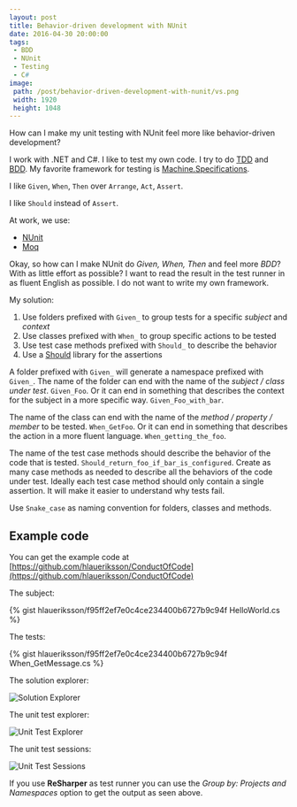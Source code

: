 ```yaml
---
layout: post
title: Behavior-driven development with NUnit
date: 2016-04-30 20:00:00
tags:
 - BDD
 - NUnit
 - Testing
 - C#
image:
 path: /post/behavior-driven-development-with-nunit/vs.png
 width: 1920
 height: 1048
---
```


How can I make my unit testing with NUnit feel more like behavior-driven development?

I work with .NET and C#. I like to test my own code. I try to do [TDD](https://en.wikipedia.org/wiki/Test-driven_development) and [BDD](https://en.wikipedia.org/wiki/Behavior-driven_development). My favorite framework for testing is [Machine.Specifications](https://github.com/machine/machine.specifications).

I like `Given`, `When`, `Then` over `Arrange`, `Act`, `Assert`.

I like `Should` instead of `Assert`.

At work, we use:

* [NUnit](http://www.nunit.org/)
* [Moq](https://github.com/moq/moq4)

Okay, so how can I make NUnit do *Given, When, Then* and feel more *BDD*? With as little effort as possible? I want to read the result in the test runner in as fluent English as possible. I do not want to write my own framework.

My solution:

1. Use folders prefixed with `Given_` to group tests for a specific *subject* and *context*
2. Use classes prefixed with `When_` to group specific actions to be tested
3. Use test case methods prefixed with `Should_` to describe the behavior
4. Use a [Should](https://github.com/erichexter/Should) library for the assertions

A folder prefixed with `Given_` will generate a namespace prefixed with `Given_`. The name of the folder can end with the name of the *subject / class under test*. `Given_Foo`. Or it can end in something that describes the context for the subject in a more specific way. `Given_Foo_with_bar`.

The name of the class can end with the name of the *method / property / member* to be tested. `When_GetFoo`. Or it can end in something that describes the action in a more fluent language. `When_getting_the_foo`.

The name of the test case methods should describe the behavior of the code that is tested. `Should_return_foo_if_bar_is_configured`. Create as many case methods as needed to describe all the behaviors of the code under test. Ideally each test case method should only contain a single assertion. It will make it easier to understand why tests fail.

Use `Snake_case` as naming convention for folders, classes and methods.

## Example code

You can get the example code at [https://github.com/hlaueriksson/ConductOfCode](https://github.com/hlaueriksson/ConductOfCode)

The subject:

{% gist hlaueriksson/f95ff2ef7e0c4ce234400b6727b9c94f HelloWorld.cs %}

The tests:

{% gist hlaueriksson/f95ff2ef7e0c4ce234400b6727b9c94f When_GetMessage.cs %}

The solution explorer:

![Solution Explorer](solution-explorer.png)

The unit test explorer:

![Unit Test Explorer](unit-test-explorer.png)

The unit test sessions:

![Unit Test Sessions](unit-test-sessions.png)

If you use **ReSharper** as test runner you can use the *Group by: Projects and Namespaces* option to get the output as seen above.
